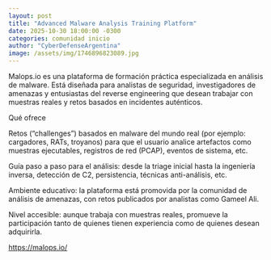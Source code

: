 ```yaml
---
layout: post
title: "Advanced Malware Analysis Training Platform"
date: 2025-10-30 18:00:00 -0300
categories: comunidad inicio
author: "CyberDefenseArgentina"
image: /assets/img/1746896823089.jpg
---
```


Malops.io es una plataforma de formación práctica especializada en análisis de malware. Está diseñada para analistas de seguridad, investigadores de amenazas y entusiastas del reverse engineering que desean trabajar con muestras reales y retos basados en incidentes auténticos.

Qué ofrece

Retos (“challenges”) basados en malware del mundo real (por ejemplo: cargadores, RATs, troyanos) para que el usuario analice artefactos como muestras ejecutables, registros de red (PCAP), eventos de sistema, etc. 

Guía paso a paso para el análisis: desde la triage inicial hasta la ingeniería inversa, detección de C2, persistencia, técnicas anti-análisis, etc. 

Ambiente educativo: la plataforma está promovida por la comunidad de análisis de amenazas, con retos publicados por analistas como Gameel Ali. 

Nivel accesible: aunque trabaja con muestras reales, promueve la participación tanto de quienes tienen experiencia como de quienes desean adquirirla.

https://malops.io/





